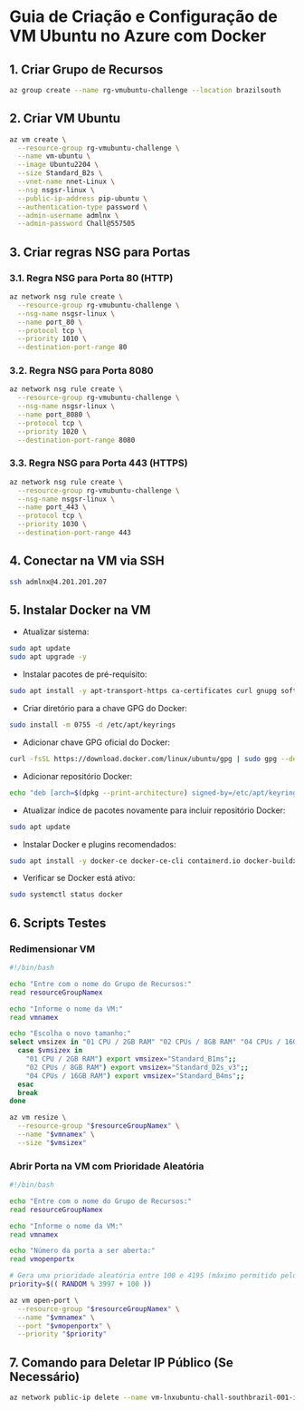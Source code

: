 
# Guia de Criação e Configuração de VM Ubuntu no Azure com Docker

## 1. Criar Grupo de Recursos

```bash
az group create --name rg-vmubuntu-challenge --location brazilsouth
```

## 2. Criar VM Ubuntu

```bash
az vm create \
  --resource-group rg-vmubuntu-challenge \
  --name vm-ubuntu \
  --image Ubuntu2204 \
  --size Standard_B2s \
  --vnet-name nnet-Linux \
  --nsg nsgsr-linux \
  --public-ip-address pip-ubuntu \
  --authentication-type password \
  --admin-username admlnx \
  --admin-password Chall@557505
```

## 3. Criar regras NSG para Portas

### 3.1. Regra NSG para Porta 80 (HTTP)

```bash
az network nsg rule create \
  --resource-group rg-vmubuntu-challenge \
  --nsg-name nsgsr-linux \
  --name port_80 \
  --protocol tcp \
  --priority 1010 \
  --destination-port-range 80
```
### 3.2. Regra NSG para Porta 8080

```bash
az network nsg rule create \
  --resource-group rg-vmubuntu-challenge \
  --nsg-name nsgsr-linux \
  --name port_8080 \
  --protocol tcp \
  --priority 1020 \
  --destination-port-range 8080
```
### 3.3. Regra NSG para Porta 443 (HTTPS)

```bash
az network nsg rule create \
  --resource-group rg-vmubuntu-challenge \
  --nsg-name nsgsr-linux \
  --name port_443 \
  --protocol tcp \
  --priority 1030 \
  --destination-port-range 443
```

## 4. Conectar na VM via SSH

```bash
ssh admlnx@4.201.201.207
```

## 5. Instalar Docker na VM

- Atualizar sistema:

```bash
sudo apt update
sudo apt upgrade -y
```

- Instalar pacotes de pré-requisito:

```bash
sudo apt install -y apt-transport-https ca-certificates curl gnupg software-properties-common
```

- Criar diretório para a chave GPG do Docker:

```bash
sudo install -m 0755 -d /etc/apt/keyrings
```

- Adicionar chave GPG oficial do Docker:

```bash
curl -fsSL https://download.docker.com/linux/ubuntu/gpg | sudo gpg --dearmor -o /etc/apt/keyrings/docker.gpg
```

- Adicionar repositório Docker:

```bash
echo "deb [arch=$(dpkg --print-architecture) signed-by=/etc/apt/keyrings/docker.gpg] https://download.docker.com/linux/ubuntu $(lsb_release -cs) stable" | sudo tee /etc/apt/sources.list.d/docker.list > /dev/null
```

- Atualizar índice de pacotes novamente para incluir repositório Docker:

```bash
sudo apt update
```

- Instalar Docker e plugins recomendados:

```bash
sudo apt install -y docker-ce docker-ce-cli containerd.io docker-buildx-plugin docker-compose-plugin
```

- Verificar se Docker está ativo:

```bash
sudo systemctl status docker
```

## 6. Scripts Testes

### Redimensionar VM

```bash
#!/bin/bash

echo "Entre com o nome do Grupo de Recursos:"
read resourceGroupNamex

echo "Informe o nome da VM:"
read vmnamex

echo "Escolha o novo tamanho:"
select vmsizex in "01 CPU / 2GB RAM" "02 CPUs / 8GB RAM" "04 CPUs / 16GB RAM"; do
  case $vmsizex in
    "01 CPU / 2GB RAM") export vmsizex="Standard_B1ms";;
    "02 CPUs / 8GB RAM") export vmsizex="Standard_D2s_v3";;
    "04 CPUs / 16GB RAM") export vmsizex="Standard_B4ms";;
  esac
  break
done

az vm resize \
  --resource-group "$resourceGroupNamex" \
  --name "$vmnamex" \
  --size "$vmsizex"
```

### Abrir Porta na VM com Prioridade Aleatória

```bash
#!/bin/bash

echo "Entre com o nome do Grupo de Recursos:"
read resourceGroupNamex

echo "Informe o nome da VM:"
read vmnamex

echo "Número da porta a ser aberta:"
read vmopenportx

# Gera uma prioridade aleatória entre 100 e 4195 (máximo permitido pelo Azure é 4096)
priority=$(( RANDOM % 3997 + 100 ))

az vm open-port \
  --resource-group "$resourceGroupNamex" \
  --name "$vmnamex" \
  --port "$vmopenportx" \
  --priority "$priority"
```

## 7. Comando para Deletar IP Público (Se Necessário)

```bash
az network public-ip delete --name vm-lnxubuntu-chall-southbrazil-001-ip --resource-group rg-mkt-chall-001
```
